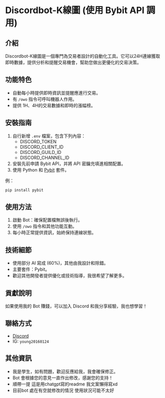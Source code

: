 # Discordbot-K線圖 (使用 Bybit API 調用)

## 介紹
Discordbot-K線圖是一個專門為交易者設計的自動化工具。它可以24H連線獲取即時數據，提供分析和提醒交易機會，幫助您做出更優化的交易決策。

## 功能特色
- 自動每小時提供即時資訊並提醒應進行交易。
- 有 `/owo` 指令可呼叫機器人作用。
- 提供 1H、4H的交易數據和即時的漲幅榜。

## 安裝指南
1. 自行新增 `.env` 檔案，包含下列內容：
   - DISCORD_TOKEN
   - DISCORD_CLIENT_ID
   - DISCORD_GUILD_ID
   - DISCORD_CHANNEL_ID
2. 安裝先前申請 Bybit API，并將 API 密鑰充填進相關配置。
3. 使用 Python 和 [Pybit](https://github.com/verata-veritatis/pybit) 套件。

例：
```bash
pip install pybit
```

## 使用方法
1. 啟動 Bot：確保配置檔無誤後執行。
2. 使用 `/owo` 指令和其他功能互動。
3. 每小時正常提供資訊，始終保持連線狀態。

## 技術細節
- 使用部分 AI 寫成 (60%)，其他由我設計和除錯。
- 主要套件：Pybit。
- 歡迎其他開發者提供優化或技術指導，我很希望了解更多。

## 貢獻說明
如果使用我的 Bot 賺錢，可以加入 Discord 和我分享經驗，我也想學習！

## 聯絡方式
- [Discord](https://discord.gg/UxwTqpvepr)
- IG: `young20160124`

## 其他資訊
- 我是學生，如有問題，歡迎反應給我，我會確保修正。
- Bot 會根據您的意見一直作出修改，感謝您的支持！
- 順帶一提 這是用chatgpt寫的readme 我文案懶得寫xd
- 目前bot 處在有空就修改的情況 使用狀況可能不太好 

